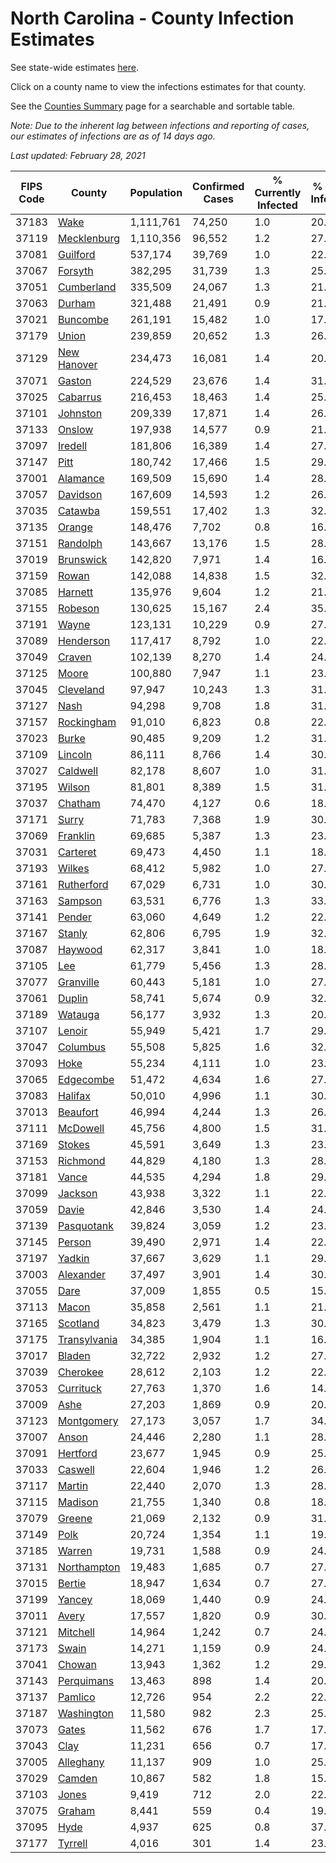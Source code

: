 # North Carolina - County Infection Estimates

See state-wide estimates [here](/infections/us-nc).

Click on a county name to view the infections estimates for that county.

See the [Counties Summary](/infections/summary-counties) page for a searchable and sortable table.

*Note: Due to the inherent lag between infections and reporting of cases, our estimates of infections are as of 14 days ago.*

*Last updated: February 28, 2021*

|   FIPS Code |                       County |   Population |   Confirmed Cases |   % Currently Infected |   % Total Infected |
|-------------|------------------------------|--------------|-------------------|------------------------|--------------------|
|       37183 |                 [Wake](wake) |    1,111,761 |            74,250 |                    1.0 |               20.4 |
|       37119 |   [Mecklenburg](mecklenburg) |    1,110,356 |            96,552 |                    1.2 |               27.3 |
|       37081 |         [Guilford](guilford) |      537,174 |            39,769 |                    1.0 |               22.5 |
|       37067 |           [Forsyth](forsyth) |      382,295 |            31,739 |                    1.3 |               25.4 |
|       37051 |     [Cumberland](cumberland) |      335,509 |            24,067 |                    1.3 |               21.6 |
|       37063 |             [Durham](durham) |      321,488 |            21,491 |                    0.9 |               21.7 |
|       37021 |         [Buncombe](buncombe) |      261,191 |            15,482 |                    1.0 |               17.7 |
|       37179 |               [Union](union) |      239,859 |            20,652 |                    1.3 |               26.2 |
|       37129 |   [New Hanover](new-hanover) |      234,473 |            16,081 |                    1.4 |               20.7 |
|       37071 |             [Gaston](gaston) |      224,529 |            23,676 |                    1.4 |               31.9 |
|       37025 |         [Cabarrus](cabarrus) |      216,453 |            18,463 |                    1.4 |               25.9 |
|       37101 |         [Johnston](johnston) |      209,339 |            17,871 |                    1.4 |               26.1 |
|       37133 |             [Onslow](onslow) |      197,938 |            14,577 |                    0.9 |               21.9 |
|       37097 |           [Iredell](iredell) |      181,806 |            16,389 |                    1.4 |               27.0 |
|       37147 |                 [Pitt](pitt) |      180,742 |            17,466 |                    1.5 |               29.2 |
|       37001 |         [Alamance](alamance) |      169,509 |            15,690 |                    1.4 |               28.2 |
|       37057 |         [Davidson](davidson) |      167,609 |            14,593 |                    1.2 |               26.4 |
|       37035 |           [Catawba](catawba) |      159,551 |            17,402 |                    1.3 |               32.8 |
|       37135 |             [Orange](orange) |      148,476 |             7,702 |                    0.8 |               16.4 |
|       37151 |         [Randolph](randolph) |      143,667 |            13,176 |                    1.5 |               28.0 |
|       37019 |       [Brunswick](brunswick) |      142,820 |             7,971 |                    1.4 |               16.8 |
|       37159 |               [Rowan](rowan) |      142,088 |            14,838 |                    1.5 |               32.2 |
|       37085 |           [Harnett](harnett) |      135,976 |             9,604 |                    1.2 |               21.4 |
|       37155 |           [Robeson](robeson) |      130,625 |            15,167 |                    2.4 |               35.9 |
|       37191 |               [Wayne](wayne) |      123,131 |            10,229 |                    0.9 |               27.3 |
|       37089 |       [Henderson](henderson) |      117,417 |             8,792 |                    1.0 |               22.9 |
|       37049 |             [Craven](craven) |      102,139 |             8,270 |                    1.4 |               24.2 |
|       37125 |               [Moore](moore) |      100,880 |             7,947 |                    1.1 |               23.9 |
|       37045 |       [Cleveland](cleveland) |       97,947 |            10,243 |                    1.3 |               31.4 |
|       37127 |                 [Nash](nash) |       94,298 |             9,708 |                    1.8 |               31.0 |
|       37157 |     [Rockingham](rockingham) |       91,010 |             6,823 |                    0.8 |               22.3 |
|       37023 |               [Burke](burke) |       90,485 |             9,209 |                    1.2 |               31.5 |
|       37109 |           [Lincoln](lincoln) |       86,111 |             8,766 |                    1.4 |               30.4 |
|       37027 |         [Caldwell](caldwell) |       82,178 |             8,607 |                    1.0 |               31.7 |
|       37195 |             [Wilson](wilson) |       81,801 |             8,389 |                    1.5 |               31.7 |
|       37037 |           [Chatham](chatham) |       74,470 |             4,127 |                    0.6 |               18.8 |
|       37171 |               [Surry](surry) |       71,783 |             7,368 |                    1.9 |               30.8 |
|       37069 |         [Franklin](franklin) |       69,685 |             5,387 |                    1.3 |               23.3 |
|       37031 |         [Carteret](carteret) |       69,473 |             4,450 |                    1.1 |               18.9 |
|       37193 |             [Wilkes](wilkes) |       68,412 |             5,982 |                    1.0 |               27.0 |
|       37161 |     [Rutherford](rutherford) |       67,029 |             6,731 |                    1.0 |               30.6 |
|       37163 |           [Sampson](sampson) |       63,531 |             6,776 |                    1.3 |               33.4 |
|       37141 |             [Pender](pender) |       63,060 |             4,649 |                    1.2 |               22.1 |
|       37167 |             [Stanly](stanly) |       62,806 |             6,795 |                    1.9 |               32.8 |
|       37087 |           [Haywood](haywood) |       62,317 |             3,841 |                    1.0 |               18.3 |
|       37105 |                   [Lee](lee) |       61,779 |             5,456 |                    1.3 |               28.0 |
|       37077 |       [Granville](granville) |       60,443 |             5,181 |                    1.0 |               27.5 |
|       37061 |             [Duplin](duplin) |       58,741 |             5,674 |                    0.9 |               32.1 |
|       37189 |           [Watauga](watauga) |       56,177 |             3,932 |                    1.3 |               20.7 |
|       37107 |             [Lenoir](lenoir) |       55,949 |             5,421 |                    1.7 |               29.3 |
|       37047 |         [Columbus](columbus) |       55,508 |             5,825 |                    1.6 |               32.2 |
|       37093 |                 [Hoke](hoke) |       55,234 |             4,111 |                    1.0 |               23.1 |
|       37065 |       [Edgecombe](edgecombe) |       51,472 |             4,634 |                    1.6 |               27.6 |
|       37083 |           [Halifax](halifax) |       50,010 |             4,996 |                    1.1 |               30.4 |
|       37013 |         [Beaufort](beaufort) |       46,994 |             4,244 |                    1.3 |               26.9 |
|       37111 |         [McDowell](mcdowell) |       45,756 |             4,800 |                    1.5 |               31.7 |
|       37169 |             [Stokes](stokes) |       45,591 |             3,649 |                    1.3 |               23.7 |
|       37153 |         [Richmond](richmond) |       44,829 |             4,180 |                    1.3 |               28.3 |
|       37181 |               [Vance](vance) |       44,535 |             4,294 |                    1.8 |               29.8 |
|       37099 |           [Jackson](jackson) |       43,938 |             3,322 |                    1.1 |               22.7 |
|       37059 |               [Davie](davie) |       42,846 |             3,530 |                    1.4 |               24.8 |
|       37139 |     [Pasquotank](pasquotank) |       39,824 |             3,059 |                    1.2 |               23.4 |
|       37145 |             [Person](person) |       39,490 |             2,971 |                    1.4 |               22.2 |
|       37197 |             [Yadkin](yadkin) |       37,667 |             3,629 |                    1.1 |               29.5 |
|       37003 |       [Alexander](alexander) |       37,497 |             3,901 |                    1.4 |               30.9 |
|       37055 |                 [Dare](dare) |       37,009 |             1,855 |                    0.5 |               15.0 |
|       37113 |               [Macon](macon) |       35,858 |             2,561 |                    1.1 |               21.9 |
|       37165 |         [Scotland](scotland) |       34,823 |             3,479 |                    1.3 |               30.3 |
|       37175 | [Transylvania](transylvania) |       34,385 |             1,904 |                    1.1 |               16.3 |
|       37017 |             [Bladen](bladen) |       32,722 |             2,932 |                    1.2 |               27.8 |
|       37039 |         [Cherokee](cherokee) |       28,612 |             2,103 |                    1.2 |               22.3 |
|       37053 |       [Currituck](currituck) |       27,763 |             1,370 |                    1.6 |               14.4 |
|       37009 |                 [Ashe](ashe) |       27,203 |             1,869 |                    0.9 |               20.4 |
|       37123 |     [Montgomery](montgomery) |       27,173 |             3,057 |                    1.7 |               34.9 |
|       37007 |               [Anson](anson) |       24,446 |             2,280 |                    1.1 |               28.5 |
|       37091 |         [Hertford](hertford) |       23,677 |             1,945 |                    0.9 |               25.8 |
|       37033 |           [Caswell](caswell) |       22,604 |             1,946 |                    1.2 |               26.0 |
|       37117 |             [Martin](martin) |       22,440 |             2,070 |                    1.3 |               28.1 |
|       37115 |           [Madison](madison) |       21,755 |             1,340 |                    0.8 |               18.0 |
|       37079 |             [Greene](greene) |       21,069 |             2,132 |                    0.9 |               31.3 |
|       37149 |                 [Polk](polk) |       20,724 |             1,354 |                    1.1 |               19.9 |
|       37185 |             [Warren](warren) |       19,731 |             1,588 |                    0.9 |               24.7 |
|       37131 |   [Northampton](northampton) |       19,483 |             1,685 |                    0.7 |               27.6 |
|       37015 |             [Bertie](bertie) |       18,947 |             1,634 |                    0.7 |               27.3 |
|       37199 |             [Yancey](yancey) |       18,069 |             1,440 |                    0.9 |               24.2 |
|       37011 |               [Avery](avery) |       17,557 |             1,820 |                    0.9 |               30.6 |
|       37121 |         [Mitchell](mitchell) |       14,964 |             1,242 |                    0.7 |               24.7 |
|       37173 |               [Swain](swain) |       14,271 |             1,159 |                    0.9 |               24.3 |
|       37041 |             [Chowan](chowan) |       13,943 |             1,362 |                    1.2 |               29.2 |
|       37143 |     [Perquimans](perquimans) |       13,463 |               898 |                    1.4 |               20.0 |
|       37137 |           [Pamlico](pamlico) |       12,726 |               954 |                    2.2 |               22.1 |
|       37187 |     [Washington](washington) |       11,580 |               982 |                    2.3 |               25.6 |
|       37073 |               [Gates](gates) |       11,562 |               676 |                    1.7 |               17.4 |
|       37043 |                 [Clay](clay) |       11,231 |               656 |                    0.7 |               17.6 |
|       37005 |       [Alleghany](alleghany) |       11,137 |               909 |                    1.0 |               25.0 |
|       37029 |             [Camden](camden) |       10,867 |               582 |                    1.8 |               15.8 |
|       37103 |               [Jones](jones) |        9,419 |               712 |                    2.0 |               22.9 |
|       37075 |             [Graham](graham) |        8,441 |               559 |                    0.4 |               19.8 |
|       37095 |                 [Hyde](hyde) |        4,937 |               625 |                    0.8 |               37.9 |
|       37177 |           [Tyrrell](tyrrell) |        4,016 |               301 |                    1.4 |               23.8 |
